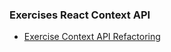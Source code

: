### Exercises React Context API

- [Exercise Context API Refactoring](https://github.com/MarianeAlgayer/exercise-contextAPI-refactoring)
